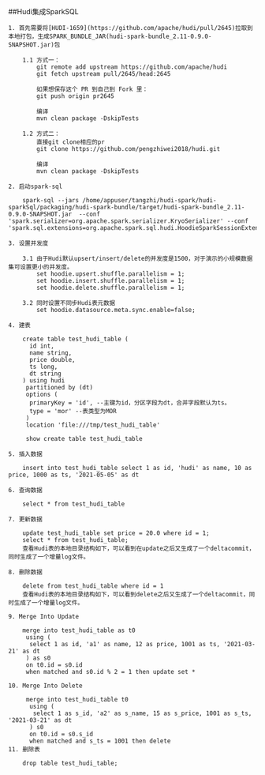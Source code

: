 ##Hudi集成SparkSQL

    1. 首先需要将[HUDI-1659](https://github.com/apache/hudi/pull/2645)拉取到本地打包，生成SPARK_BUNDLE_JAR(hudi-spark-bundle_2.11-0.9.0-SNAPSHOT.jar)包
        
        1.1 方式一：
            git remote add upstream https://github.com/apache/hudi
            git fetch upstream pull/2645/head:2645
            
            如果想保存这个 PR 到自己到 Fork 里：
            git push origin pr2645
            
            编译
            mvn clean package -DskipTests
            
        1.2 方式二：
            直接git clone相应的pr
            git clone https://github.com/pengzhiwei2018/hudi.git
            
            编译
            mvn clean package -DskipTests
            
    2. 启动spark-sql
    
        spark-sql --jars /home/appuser/tangzhi/hudi-spark/hudi-sparkSql/packaging/hudi-spark-bundle/target/hudi-spark-bundle_2.11-0.9.0-SNAPSHOT.jar  --conf 'spark.serializer=org.apache.spark.serializer.KryoSerializer' --conf 'spark.sql.extensions=org.apache.spark.sql.hudi.HoodieSparkSessionExtension'

    3. 设置并发度
    
        3.1 由于Hudi默认upsert/insert/delete的并发度是1500，对于演示的小规模数据集可设置更小的并发度。     
            set hoodie.upsert.shuffle.parallelism = 1;
            set hoodie.insert.shuffle.parallelism = 1;
            set hoodie.delete.shuffle.parallelism = 1;
        
        3.2 同时设置不同步Hudi表元数据
            set hoodie.datasource.meta.sync.enable=false;
            
    4. 建表
    
        create table test_hudi_table (
          id int,
          name string,
          price double,
          ts long,
          dt string
        ) using hudi
         partitioned by (dt)
         options (
          primaryKey = 'id', --主键为id，分区字段为dt，合并字段默认为ts。
          type = 'mor' --表类型为MOR
         )
         location 'file:///tmp/test_hudi_table'
         
         show create table test_hudi_table
         
    5. 插入数据
    
        insert into test_hudi_table select 1 as id, 'hudi' as name, 10 as price, 1000 as ts, '2021-05-05' as dt

    6. 查询数据
    
        select * from test_hudi_table
        
    7. 更新数据
    
        update test_hudi_table set price = 20.0 where id = 1;
        select * from test_hudi_table;
        查看Hudi表的本地目录结构如下，可以看到在update之后又生成了一个deltacommit，同时生成了一个增量log文件。
        
    8. 删除数据
    
        delete from test_hudi_table where id = 1
        查看Hudi表的本地目录结构如下，可以看到delete之后又生成了一个deltacommit，同时生成了一个增量log文件。
        
    9. Merge Into Update
    
        merge into test_hudi_table as t0
         using (
          select 1 as id, 'a1' as name, 12 as price, 1001 as ts, '2021-03-21' as dt
         ) as s0
         on t0.id = s0.id
         when matched and s0.id % 2 = 1 then update set *
         
    10. Merge Into Delete
    
         merge into test_hudi_table t0
          using (
           select 1 as s_id, 'a2' as s_name, 15 as s_price, 1001 as s_ts, '2021-03-21' as dt
          ) s0
          on t0.id = s0.s_id
          when matched and s_ts = 1001 then delete
    11. 删除表
    
        drop table test_hudi_table;
        